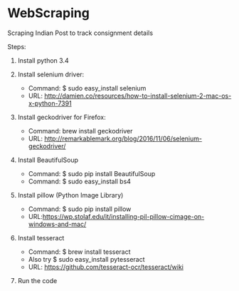 # WebScraping
Scraping Indian Post to track consignment details

Steps:
1. Install python 3.4

2. Install selenium driver:
	 - Command: $ sudo easy_install selenium
	 - URL: http://damien.co/resources/how-to-install-selenium-2-mac-os-x-python-7391

3. Install geckodriver for Firefox:
	 - Command: brew install geckodriver
	 - URL: http://remarkablemark.org/blog/2016/11/06/selenium-geckodriver/

3. Install BeautifulSoup
	 - Command: $ sudo pip install BeautifulSoup
	 - Command: $ sudo easy_install bs4

4. Install pillow (Python Image Library)
	 - Command: $ sudo pip install pillow
	 - URL:https://wp.stolaf.edu/it/installing-pil-pillow-cimage-on-windows-and-mac/

5. Install tesseract
	 - Command: $ brew install tesseract
	 - Also try $ sudo easy_install pytesseract
	 - URL: https://github.com/tesseract-ocr/tesseract/wiki

6. Run the code
